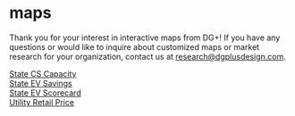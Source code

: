 # maps

Thank you for your interest in interactive maps from DG+! If you have any questions or would like to inquire about customized maps or market research for your organization, contact us at research@dgplusdesign.com.

<a href="state-cs-capacity.html">State CS Capacity</a><br>
<a href="state-ev-savings.html">State EV Savings</a><br>
<a href="state-scorecard.html">State EV Scorecard</a><br>
<a href="utility-retail-price.html">Utility Retail Price</a>
